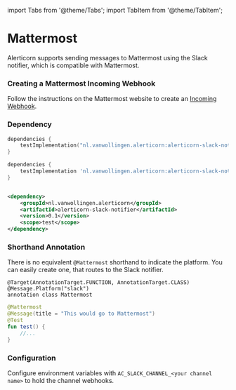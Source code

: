 import Tabs from '@theme/Tabs';
import TabItem from '@theme/TabItem';

# Mattermost

Alerticorn supports sending messages to Mattermost using the Slack notifier, which is compatible with Mattermost.

### Creating a Mattermost Incoming Webhook

Follow the instructions on the Mattermost website to create
an [Incoming Webhook](https://developers.mattermost.com/integrate/webhooks/incoming/).

### Dependency

<Tabs>
<TabItem value="Kotlin" label="build.gradle.kts">

```kotlin
dependencies {
    testImplementation("nl.vanwollingen.alerticorn:alerticorn-slack-notifier:0.1")
}
```

</TabItem>
<TabItem value="Groovy" label="build.gradle">

```groovy
dependencies {
    testImplementation 'nl.vanwollingen.alerticorn:alerticorn-slack-notifier:0.1'
}
```

</TabItem>
<TabItem value="Maven" label="pom.xml">

```xml

<dependency>
    <groupId>nl.vanwollingen.alerticorn</groupId>
    <artifactId>alerticorn-slack-notifier</artifactId>
    <version>0.1</version>
    <scope>test</scope>
</dependency>
```

</TabItem>
</Tabs>

### Shorthand Annotation

There is no equivalent `@Mattermost` shorthand to indicate the platform. You can easily create one, that routes to the
Slack notifier.

```kotling title="Create a @Mattermost annotation"
@Target(AnnotationTarget.FUNCTION, AnnotationTarget.CLASS)
@Message.Platform("slack")
annotation class Mattermost
```

```kotlin title="Example of using @Mattermost"
@Mattermost
@Message(title = "This would go to Mattermost")
@Test
fun test() {
    //...
}
```

### Configuration

Configure environment variables with `AC_SLACK_CHANNEL_<your channel name>` to hold the channel webhooks.